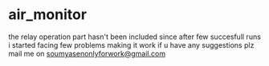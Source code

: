 # air_monitor
the relay operation part hasn't been included since after few succesfull runs i started facing few problems making it work
if u have any suggestions plz mail me on soumyasenonlyforwork@gmail.com
